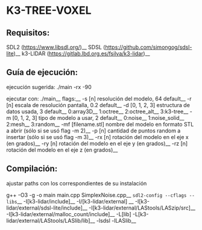 # K3-TREE-VOXEL

## Requisitos:
  SDL2      (https://www.libsdl.org/)__
  SDSL      (https://github.com/simongog/sdsl-lite)__
  k3-LIDAR  (https://gitlab.lbd.org.es/fsilva/k3-lidar)__


## Guía de ejecución:

  ejecución sugerida: ./main -rx -90
  
  ejecutar con: ./main__
  flags:__
    -s [n]  resolución del modelo, 64 default__
    -r [n]  escala de resolución pantalla, 0.2 default__
    -d [0, 1, 2, 3]  estructura de datos usada, 3 default__
        0:array3D__
        1:octree__
        2:octree_alt__
        3:k3-tree__
    -m [0, 1, 2, 3]  tipo de modelo a usar, 2 default__
        0:noise__
        1:noise_solid__
        2:mesh__
        3:random__
    -mf [filename.stl]  nombre del modelo en formato STL a abrir (sólo si se usó flag -m 2)__
    -p [n]  cantidad de puntos random a insertar (sólo si se usó flag -m 3)__
    -rx [n] rotación del modelo en el eje x (en grados)__
    -ry [n] rotación del modelo en el eje y (en grados)__
    -rz [n] rotación del modelo en el eje z (en grados)__

## Compilación:

  ajustar paths con los correspondientes de su instalación

  g++ -O3 -g -o main main.cpp SimplexNoise.cpp__
  `sdl2-config --cflags --libs`__
  -I[k3-lidar/include]__
  -I/[k3-lidar/external] __
  -I[k3-lidar/external/sdsl-lite/include]__
  -I[k3-lidar/external/LAStools/LASzip/src]__
  -I[k3-lidar/external/malloc_count/include]__
  -L[lib] -L[k3-lidar/external/LAStools/LASlib/lib]__
  -lsdsl -lLASlib__
